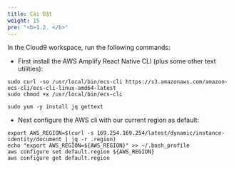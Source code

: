 ```yaml
---
title: Cài Đặt
weight: 15
pre: "<b>1.2. </b>"
---
```


In the Cloud9 workspace, run the following commands:

- First install the AWS Amplify React Native CLI (plus some other text utilities):

```
sudo curl -so /usr/local/bin/ecs-cli https://s3.amazonaws.com/amazon-ecs-cli/ecs-cli-linux-amd64-latest
sudo chmod +x /usr/local/bin/ecs-cli

sudo yum -y install jq gettext
```

- Next configure the AWS cli with our current region as default:

```
export AWS_REGION=$(curl -s 169.254.169.254/latest/dynamic/instance-identity/document | jq -r .region)
echo "export AWS_REGION=${AWS_REGION}" >> ~/.bash_profile
aws configure set default.region ${AWS_REGION}
aws configure get default.region
```